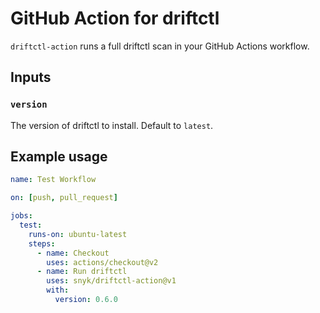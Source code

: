 # GitHub Action for driftctl

`driftctl-action` runs a full driftctl scan in your GitHub Actions workflow.

## Inputs

### `version`

The version of driftctl to install. Default to `latest`.

## Example usage

```yml
name: Test Workflow

on: [push, pull_request]

jobs:
  test:
    runs-on: ubuntu-latest
    steps:
      - name: Checkout
        uses: actions/checkout@v2
      - name: Run driftctl
        uses: snyk/driftctl-action@v1
        with:
          version: 0.6.0
```
